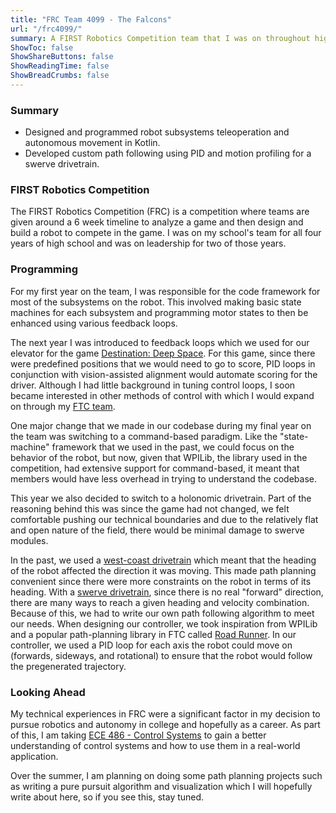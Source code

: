 ```yaml
---
title: "FRC Team 4099 - The Falcons"
url: "/frc4099/"
summary: A FIRST Robotics Competition team that I was on throughout high school.
ShowToc: false
ShowShareButtons: false
ShowReadingTime: false
ShowBreadCrumbs: false
---
```


### Summary
- Designed and programmed robot subsystems teleoperation and autonomous movement in Kotlin.
- Developed custom path following using PID and motion profiling for a swerve drivetrain.

### FIRST Robotics Competition

The FIRST Robotics Competition (FRC) is a competition where teams are given around a 6 week timeline to analyze a game and then design and build a robot to compete in the game. I was on my school's team for all four years of high school and was on leadership for two of those years.

### Programming

For my first year on the team, I was responsible for the code framework for most of the subsystems on the robot. This involved making basic state machines for each subsystem and programming motor states to then be enhanced using various feedback loops.

The next year I was introduced to feedback loops which we used for our elevator for the game [Destination: Deep Space](https://www.youtube.com/watch?v=Mew6G_og-PI). For this game, since there were predefined positions that we would need to go to score, PID loops in conjunction with vision-assisted alignment would automate scoring for the driver. Although I had little background in tuning control loops, I soon became interested in other methods of control with which I would expand on through my [FTC team](/ftc13100/).

One major change that we made in our codebase during my final year on the team was switching to a command-based paradigm. Like the "state-machine" framework that we used in the past, we could focus on the behavior of the robot, but now, given that WPILib, the library used in the competition, had extensive support for command-based, it meant that members would have less overhead in trying to understand the codebase.

This year we also decided to switch to a holonomic drivetrain. Part of the reasoning behind this was since the game had not changed, we felt comfortable pushing our technical boundaries and due to the relatively flat and open nature of the field, there would be minimal damage to swerve modules.

In the past, we used a [west-coast drivetrain](https://www.chiefdelphi.com/t/west-coast-drive/91749/3?u=rbhog) which meant that the heading of the robot affected the direction it was moving. This made path planning convenient since there were more constraints on the robot in terms of its heading. With a [swerve drivetrain](https://www.youtube.com/watch?v=kZHaTGiakZM), since there is no real "forward" direction, there are many ways to reach a given heading and velocity combination. Because of this, we had to write our own path following algorithm to meet our needs. When designing our controller, we took inspiration from WPILib and a popular path-planning library in FTC called [Road Runner](https://learnroadrunner.com/). In our controller, we used a PID loop for each axis the robot could move on (forwards, sideways, and rotational) to ensure that the robot would follow the pregenerated trajectory.

### Looking Ahead

My technical experiences in FRC were a significant factor in my decision to pursue robotics and autonomy in college and hopefully as a career. As part of this, I am taking [ECE 486 - Control Systems](https://courses.engr.illinois.edu/ece486/sp2022/) to gain a better understanding of control systems and how to use them in a real-world application.

Over the summer, I am planning on doing some path planning projects such as writing a pure pursuit algorithm and visualization which I will hopefully write about here, so if you see this, stay tuned.